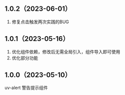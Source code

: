 ## 1.0.2（2023-06-01）
1. 修复点击触发两次实践的BUG
## 1.0.1（2023-05-16）
1. 优化组件依赖，修改后无需全局引入，组件导入即可使用
2. 优化部分功能
## 1.0.0（2023-05-10）
uv-alert 警告提示组件
